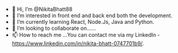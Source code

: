 - 👋 Hi, I’m @NikitaBhatt88
- 👀 I’m interested in front end and back end both the development.
- 🌱 I’m currently learning React, Node.Js, Java and Python.
- 💞️ I’m looking to collaborate on......
- 📫 How to reach me ...You can contact me via my LinkedIn - https://www.linkedin.com/in/nikita-bhatt-0747701b9/.

<!---
NikitaBhatt88/NikitaBhatt88 is a ✨ special ✨ repository because its `README.md` (this file) appears on your GitHub profile.
You can click the Preview link to take a look at your changes.
--->
